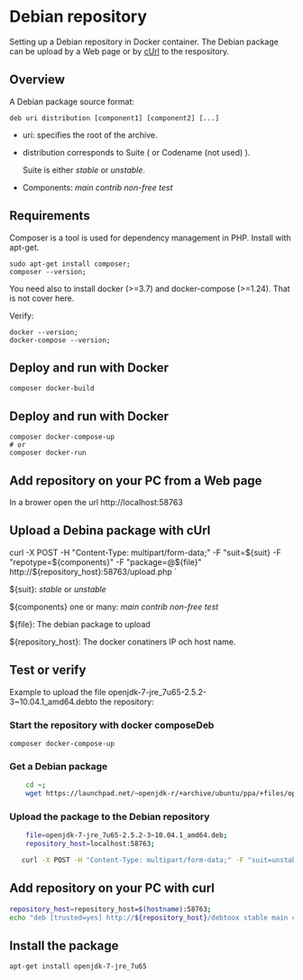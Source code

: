 # Debian repository

Setting up a Debian repository in Docker container.
The Debian package can be upload by a Web page or by [cUrl](https://en.wikipedia.org/wiki/CURL) to the respository.

## Overview

A Debian package source format:

 `deb uri distribution [component1] [component2] [...]`

- uri:  specifies the root of the archive.
- distribution corresponds to Suite ( or Codename (not used) ). 
  
  Suite is either _stable_ or _unstable_.

- Components: _main_ _contrib_ _non-free_ _test_


## Requirements

Composer is a tool is used for dependency management in PHP.
Install with apt-get.

    sudo apt-get install composer;
    composer --version;

You need also to install docker (>=3.7) and docker-compose (>=1.24). That is not cover here. 

Verify:

    docker --version;
    docker-compose --version;

## Deploy and run with Docker

    composer docker-build

## Deploy and run with Docker

    composer docker-compose-up
    # or 
    composer docker-run

## Add repository on your PC from a Web page

In a brower open the url http://localhost:58763

## Upload a Debina package with cUrl

curl -X POST -H "Content-Type: multipart/form-data;" -F "suit=${suit}  -F "repotype=${components}" -F "package=@${file}" http://${repository_host}:58763/upload.php
`

${suit}: _stable_ or _unstable_

${components} one or many: _main_ _contrib_ _non-free_ _test_

${file}: The debian package to upload

${repository_host}: The docker conatiners IP och host name.



## Test or verify
Example to upload the file openjdk-7-jre_7u65-2.5.2-3~10.04.1_amd64.debto the repository:


### Start the repository with docker composeDeb

    composer docker-compose-up

### Get a Debian package

```bash
    cd ~;
    wget https://launchpad.net/~openjdk-r/+archive/ubuntu/ppa/+files/openjdk-7-jre_7u65-2.5.2-3~10.04.1_amd64.deb;
```


### Upload the package to the Debian repository

```bash
    file=openjdk-7-jre_7u65-2.5.2-3~10.04.1_amd64.deb;
    repository_host=localhost:58763;

   curl -X POST -H "Content-Type: multipart/form-data;" -F "suit=unstable"  -F "formatter=json"  -F "repotype=contrib" -F "package=@${file}" http://${repository_host}/upload.php 
```

## Add repository on your PC with curl


```bash
repository_host=repository_host=$(hostname):58763;
echo "deb [trusted=yes] http://${repository_host}/debtoox stable main contrib non-free" > /etc/apt/sources.list.d/debtoox.list
```

##  Install the package

    apt-get install openjdk-7-jre_7u65
